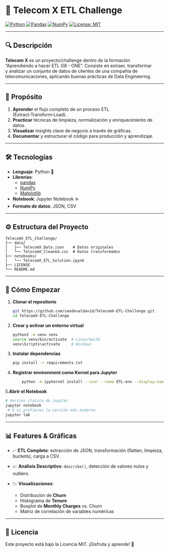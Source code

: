 # 🚀 Telecom X ETL Challenge

[![Python](https://img.shields.io/badge/python-3.11-blue.svg)](https://www.python.org/)
[![Pandas](https://img.shields.io/badge/pandas-2.3.1-yellow)](https://pandas.pydata.org/)
[![NumPy](https://img.shields.io/badge/numpy-2.0.1-orange)](https://numpy.org/)
[![License: MIT](https://img.shields.io/badge/License-MIT-green.svg)](LICENSE)

---

## 🔍 Descripción

**Telecom X** es un proyecto/challenge dentro de la formación  
“Aprendiendo a hacer ETL G8 - ONE”. Consiste en extraer, transformar  
y analizar un conjunto de datos de clientes de una compañía de  
telecomunicaciones, aplicando buenas prácticas de Data Engineering.

---

## 🎯 Propósito

1. **Aprender** el flujo completo de un proceso ETL (Extract‑Transform‑Load).
2. **Practicar** técnicas de limpieza, normalización y enriquecimiento de datos.
3. **Visualizar** insights clave de negocio a través de gráficas.
4. **Documentar** y estructurar el código para producción y aprendizaje.

---

## 🛠 Tecnologías

- **Lenguaje**: Python 🐍
- **Librerías**:
    - [pandas](https://pandas.pydata.org/)
    - [NumPy](https://numpy.org/)
    - [Matplotlib](https://matplotlib.org/)
- **Notebook**: Jupyter Notebook ☕
- **Formato de datos**: JSON, CSV

---

## ⚙️ Estructura del Proyecto

```text
TelecomX_ETL_Challenge/
├── data/
│   ├── TelecomX_Data.json    # Datos originales
│   └── TelecomX_Cleaned.csv  # Datos transformados
├── notebooks/
│   └── TelecomX_ETL_Solution.ipynb  
├── LICENSE
└── README.md
````

---

## 🚀 Cómo Empezar

1. **Clonar el repositorio**

   ```bash
   git https://github.com/sandovaldavid/TelecomX-ETL-Challenge.git
   cd TelecomX-ETL-Challenge
   ```

2. **Crear y activar un entorno virtual**

   ```bash
   python3 -m venv venv
   source venv/bin/activate  # Linux/macOS
   venv\Scripts\activate     # Windows
   ```

3. **Instalar dependencias**

   ```bash
   pip install -r requirements.txt
   ```

4. **Registrar environment como Kernel para Jupyter**

   ```bash
       python -m ipykernel install --user --name ETL-env --display-name "Python (ETL-env)"
   ```

5.**Abrir el Notebook**

   ```bash
   # Version clásica de Jupyter
   jupyter notebook
    # O si prefieres la versión más moderna
   jupyter lab
   ```

---

## 📊 Features & Gráficas

* ✅ **ETL Completo**: extracción de JSON, transformación (flatten, limpieza, buckets), carga a CSV.
* 📈 **Análisis Descriptivo**: `describe()`, detección de valores nulos y outliers.
* 📉 **Visualizaciones**:

    * Distribución de **Churn**
    * Histograma de **Tenure**
    * Boxplot de **Monthly Charges** vs. Churn
    * Matriz de correlación de variables numéricas

---

## 📄 Licencia

Este proyecto está bajo la Licencia MIT.
¡Disfruta y aprende! 🎉
